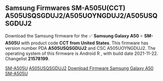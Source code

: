 <h2>Samsung Firmwares SM-A505U(CCT) A505USQSGDUJ2/A505UOYNGDUJ2/A505USQSGDUJ2</h2>
Download the Samsung firmware for the ✅ <strong>Samsung Galaxy A50 </strong> ⭐ <strong>SM-A505U</strong> with product code <strong>CCT</strong> <strong> from United States</strong>. This firmware has version number PDA <strong>A505USQSGDUJ2</strong> and CSC A505UOYNGDUJ2. The operating system of this firmware is Android R , with build date 2021-11-22. Changelist <strong>21578199</strong>.


[SM-A505U](https://samfirm.shop/samsung/model/SM-A505U)
[A505USQSGDUJ2](https://samfirm.shop/samsung/pda/A505USQSGDUJ2)
[Download Firmware Samsung Galaxy A50 SM-A505U](https://samfirm.shop/samsung/firmware/476297)
